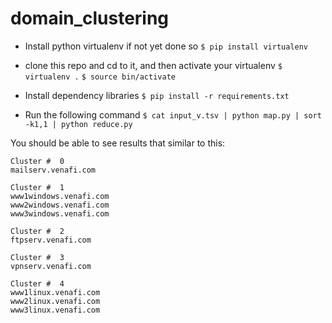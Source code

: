 # domain_clustering

* Install python virtualenv if not yet done so
`$ pip install virtualenv`

* clone this repo and cd to it, and then activate your virtualenv
`$ virtualenv .`
`$ source bin/activate`

* Install dependency libraries
`$ pip install -r requirements.txt`

* Run the following command
`$ cat input_v.tsv | python map.py | sort -k1,1 | python reduce.py`


You should be able to see results that similar to this:

```
Cluster #  0
mailserv.venafi.com

Cluster #  1
www1windows.venafi.com
www2windows.venafi.com
www3windows.venafi.com

Cluster #  2
ftpserv.venafi.com

Cluster #  3
vpnserv.venafi.com

Cluster #  4
www1linux.venafi.com
www2linux.venafi.com
www3linux.venafi.com
```
